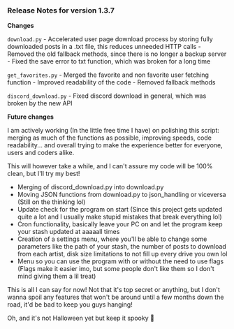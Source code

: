 
### Release Notes for version 1.3.7

**Changes**

`download.py`
    - Accelerated user page download process by storing fully downloaded posts in a .txt file, this reduces unneeded HTTP calls
    - Removed the old fallback methods, since there is no longer a backup server
    - Fixed the save error to txt function, which was broken for a long time

`get_favorites.py`
    - Merged the favorite and non favorite user fetching function
    - Improved readability of the code
    - Removed fallback methods

`discord_download.py`
    - Fixed discord download in general, which was broken by the new API

**Future changes**

I am actively working (In the little free time I have) on polishing this script: merging as much of the functions as possible, improving speeds, code readability... and overall trying to make the experience better for everyone, users and coders alike. 

This will however take a while, and I can't assure my code will be 100% clean, but I'll try my best!

- Merging of discord_download.py into download.py
- Moving JSON functions from download.py to json_handling or viceversa (Still on the thinking lol)
- Update check for the program on start (Since this project gets updated quite a lot and I usually make stupid mistakes that break everything lol)
- Cron functionality, basically leave your PC on and let the program keep your stash updated at aaaaall times
- Creation of a settings menu, where you'll be able to change some parameters like the path of your stash, the number of posts to download from each artist, disk size limitations to not fill up every drive you own lol
- Menu so you can use the program with or without the need to use flags (Flags make it easier imo, but some people don't like them so I don't mind giving them a lil treat)

This is all I can say for now! Not that it's top secret or anything, but I don't wanna spoil any features that won't be around until a few months down the road, it'd be bad to keep you guys hanging!

Oh, and it's not Halloween yet but keep it spooky 🎃